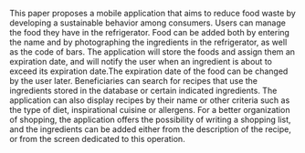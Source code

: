 This paper proposes a mobile application that aims to reduce food waste by developing a sustainable behavior among consumers. Users can manage the food they have in the refrigerator. Food can be added both by entering the name and by photographing the ingredients in the refrigerator, as well as the code of bars. The application will store the foods and assign them an expiration date, and will notify the user when an ingredient is about to exceed its expiration date.The expiration date of the food can be changed by the user later. Beneficiaries can search for recipes that use the ingredients stored in the database or certain indicated ingredients. The application can also display recipes by their name or other criteria such as the type of diet, inspirational cuisine or allergens. For a better organization of shopping, the application offers the possibility of writing a shopping list, and the ingredients can be added either from the description of the recipe, or from the screen dedicated to this operation.
